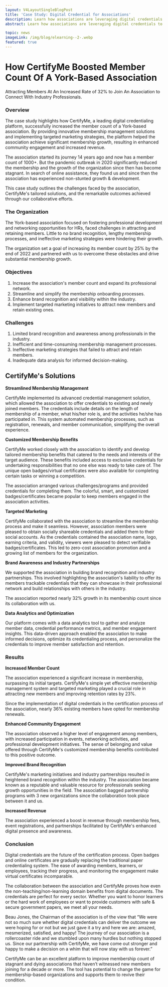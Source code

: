 ```yaml
---
layout: V4LayoutSingleBlogPost
title: 'Case Study: Digital Credential for Associations'
description: Learn how associations are leveraging digital credentials to enhance member engagement and showcase professional achievements. Case study analysis.
abstract: Learn how associations are leveraging digital credentials to enhance member engagement and showcase professional achievements. Case study analysis.

topic: news
imageLink: /img/blog/elearning--2-.webp
featured: true
---
```


# How CertifyMe Boosted Member Count Of A York-Based Association

Attracting Members At An Increased Rate of 32% to Join An Association to Connect With Industry Professionals.

### Overview

The case study highlights how CertifyMe, a leading digital credentialing platform, successfully increased the member count of a York-based association. By providing innovative membership management solutions and implementing targeted marketing strategies, the platform helped the association achieve significant membership growth, resulting in enhanced community engagement and increased revenue. 


The association started its journey 14 years ago and now has a member count of 1000+. But the pandemic outbreak in 2020 significantly reduced the membership and the growth of the organization since then has become stagnant. In search of online assistance, they found us and since then the association has experienced non-stunted growth & development. 


This case study outlines the challenges faced by the association, CertifyMe's tailored solutions, and the remarkable outcomes achieved through our collaborative efforts.


### The Organization

The York-based association focused on fostering professional development and networking opportunities for HRs, faced challenges in attracting and retaining members. Little to no brand recognition, lengthy membership processes, and ineffective marketing strategies were hindering their growth. 

The organization set a goal of increasing its member count by 25% by the end of 2022 and partnered with us to overcome these obstacles and drive substantial membership growth.


### Objectives

1. Increase the association's member count and expand its professional network.
1. Streamline and simplify the membership onboarding processes.
1. Enhance brand recognition and visibility within the industry.
1. Implement targeted marketing initiatives to attract new members and retain existing ones.

### Challenges

1. Limited brand recognition and awareness among professionals in the industry.
1. Inefficient and time-consuming membership management processes.
1. Ineffective marketing strategies that failed to attract and retain members.
1. Inadequate data analysis for informed decision-making.

## CertifyMe's Solutions


**Streamlined Membership Management**

CertifyMe implemented its advanced credential management solution, which allowed the association to offer credentials to existing and newly joined members. The credentials include details on the length of membership of a member, what his/her role is, and the activities he/she has participated in. This system automated membership processes, such as registration, renewals, and member communication, simplifying the overall experience.


**Customized Membership Benefits**

CertifyMe worked closely with the association to identify and develop tailored membership benefits that catered to the needs and interests of the target audience. These benefits included access to exclusive credentials for undertaking responsibilities that no one else was ready to take care of. The unique open badges/virtual certificates were also available for completing certain tasks or winning a competition. 

The association arranged various challenges/programs and provided credentials for completing them. The colorful, smart, and customized badges/certificates became popular to keep members engaged in the association activities.  


**Targeted Marketing**

CertifyMe collaborated with the association to streamline the membership process and make it seamless. However, association members were pleased to obtain socially shareable credentials and added them to their social accounts. As the credentials contained the association name, logo, earning criteria, and validity, viewers were pleased to detect verifiable badges/certificates. This led to zero-cost association promotion and a growing list of members for the organization.    


**Brand Awareness and Industry Partnerships**

We supported the association in building brand recognition and industry partnerships. This involved highlighting the association's liability to offer its members trackable credentials that they can showcase in their professional network and build relationships with others in the industry.  

The association reported nearly 32% growth in its membership count since its collaboration with us. 


**Data Analytics and Optimization**

Our platform comes with a data analytics tool to gather and analyze member data, credential performance metrics, and member engagement insights. This data-driven approach enabled the association to make informed decisions, optimize its credentialing process, and personalize the credentials to improve member satisfaction and retention.


### Results

**Increased Member Count**

The association experienced a significant increase in membership, surpassing its initial targets. CertifyMe's simple yet effective membership management system and targeted marketing played a crucial role in attracting new members and improving retention rates by 23%. 

Since the implementation of digital credentials in the certification process of the association, nearly 36% existing members have opted for membership renewals. 


**Enhanced Community Engagement**

The association observed a higher level of engagement among members, with increased participation in events, networking activities, and professional development initiatives. The sense of belonging and value offered through CertifyMe's customized membership benefits contributed to this positive outcome.


**Improved Brand Recognition**

CertifyMe's marketing initiatives and industry partnerships resulted in heightened brand recognition within the industry. The association became known as a reputable and valuable resource for professionals seeking growth opportunities in the field. The association bagged partnership programs with 3 new organizations since the collaboration took place between it and us. 


**Increased Revenue**

The association experienced a boost in revenue through membership fees, event registrations, and partnerships facilitated by CertifyMe's enhanced digital presence and awareness.


### Conclusion

Digital credentials are the future of the certification process. Open badges and online certificates are gradually replacing the traditional paper credentialing system. The ease of awarding members, learners, or employees, tracking their progress, and monitoring the engagement make virtual certificates incomparable.


The collaboration between the association and CertifyMe proves how even the non-teaching/non-learning domain benefits from digital documents. The credentials are perfect for every sector. Whether you want to honor learners or the hard work of employees or want to provide customers with safe & secure government papers, we meet all your needs.


Beau Jones, the Chairman of the association is of the view that “We were not so much sure whether digital credentials can deliver the outcome we were hoping for or not but we just gave it a try and here we are: amazed, mesmerized, satisfied, and happy! The journey of our association is a rollercoaster ride and we stumbled upon many hurdles but nothing stopped us. Since our partnership with CertifyMe, we have come out stronger and happy to make a decision on a whim that will now stay with us forever.”


CertifyMe can be an excellent platform to improve membership count of stagnant and dying associations that haven’t witnessed new members joining for a decade or more. The tool has potential to change the game for membership-based organizations  and supports them to revive their condition.  
